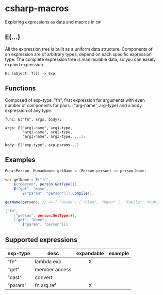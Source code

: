 # csharp-macros

Exploring expressions as data and macros in c#

## E(...)

All the expression tree is built as a uniform data structure. Components of an expression are of arbitrary types, depend on each specific expression type. The complete expression tree is manimulable data, so you can easely expand expression.

```
E: (object: T[]) -> Exp
```

## Functions

Composed of exp-type: "fn", first expression for arguments with even number of components for pairs: ("arg-name", arg-type) and a body expression of any type.

```
func: E("fn", args, body);

args: E("arg1-name", arg1-type,
        "arg2-name", arg2-type,
        "arg3-name", arg3-type, ...);

body: E("exp-type", exp-params...)
```

## Examples

```csharp
Func<Person, HumanName> getName = (Person person) => person.Name;
```

```csharp
var getName = E("fn",
    E("person", person.GetType()),
    E("get", "Name",
        E("param", "person"))).Compile();

getName(person); // => { "Given": [ "Glen", "Ruben" ], "Family": "Rodriguez"}
```

```json
["fn",
    ["person", person.GetType()],
    ["get", "Name",
        ["param", "person"]]]
```

## Supported expressions

| exp-type | desc          | expandable | example |
| -------- | ------------- | :--------: | ------- |
| "fn"     | lambda exp    |     X      |         |
| "get"    | member access |            |         |
| "cast"   | convert       |            |         |
| "param"  | fn arg ref    |     X      |         |
